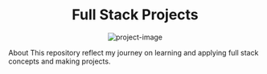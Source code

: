 <h1 align="center" id="title">Full Stack Projects</h1>

<p align="center"><img src="https://socialify.git.ci/vaibhavsrivastava00/Full-Stack/image?font=Rokkitt&amp;language=1&amp;name=1&amp;owner=1&amp;pattern=Transparent&amp;stargazers=1&amp;theme=Dark" alt="project-image"></p>

<p id="description">About This repository reflect my journey on learning and applying full stack concepts and making projects.</p>
